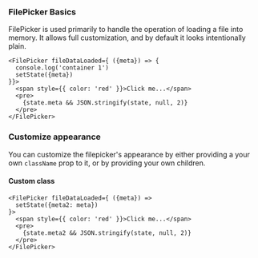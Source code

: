 ### FilePicker Basics

FilePicker is used primarily to handle the operation of loading a file into memory.  It allows
full customization, and by default it looks intentionally plain.

    <FilePicker fileDataLoaded={ ({meta}) => {
      console.log('container 1')
      setState({meta})
    }}>
      <span style={{ color: 'red' }}>Click me...</span>
      <pre>
        {state.meta && JSON.stringify(state, null, 2)}
      </pre>
    </FilePicker>

### Customize appearance

You can customize the filepicker's appearance by either providing a your own `className` prop to it, or by providing your own children.  

#### Custom class 

    <FilePicker fileDataLoaded={ ({meta}) =>       
      setState({meta2: meta})
    }>
      <span style={{ color: 'red' }}>Click me...</span>
      <pre>
        {state.meta2 && JSON.stringify(state, null, 2)}
      </pre>
    </FilePicker>